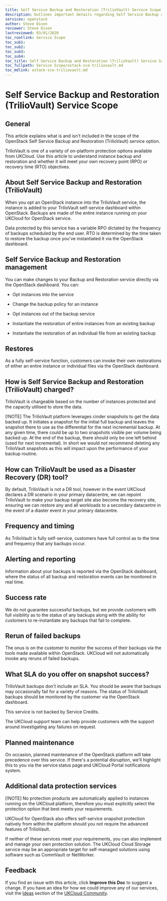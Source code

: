 ```yaml
---
title: Self Service Backup and Restoration (TrilioVault) Service Scope | UKCloud Ltd
description: Outlines important details regarding Self Service Backup and Restoration (TrilioVault) for UKCloud for OpenStack
services: openstack
author: Steve Dixon
reviewer: Steve Dixon
lastreviewed: 03/01/2020
toc_rootlink: Service Scope
toc_sub1: 
toc_sub2:
toc_sub3:
toc_sub4:
toc_title: Self Service Backup and Restoration (TrilioVault) Service Scope
toc_fullpath: Service Scope/ostack-sco-triliovault.md
toc_mdlink: ostack-sco-triliovault.md
---
```


# Self Service Backup and Restoration (TrilioVault) Service Scope

## General

This article explains what is and isn't included in the scope of the OpenStack Self Service Backup and Restoration (TrilioVault) service option.

TrilioVault is one of a variety of on-platform protection options available from UKCloud. Use this article to understand instance backup and restoration and whether it will meet your own recovery point (RPO) or recovery time (RTO) objectives.

## About Self Service Backup and Restoration (TrilioVault)

When you opt an OpenStack instance into the TrilioVault service, the instance is added to your TrilioVault self-service dashboard within OpenStack. Backups are made of the entire instance running on your UKCloud for OpenStack service.

Data protected by this service has a variable RPO dictated by the frequency of backups scheduled by the end user. RTO is determined by the time taken to restore the backup once you've instantiated it via the OpenStack dashboard.

## Self Service Backup and Restoration management

You can make changes to your Backup and Restoration service directly via the OpenStack dashboard. You can:

- Opt instances into the service

- Change the backup policy for an instance

- Opt instances out of the backup service

- Instantiate the restoration of entire instances from an existing backup

- Instantiate the restoration of an individual file from an existing backup

## Restores

As a fully self-service function, customers can invoke their own restorations of either an entire instance or individual files via the OpenStack dashboard.

## How is Self Service Backup and Restoration (TrilioVault) charged?

TrilioVault is chargeable based on the number of instances protected and the capacity utilised to store the data.

[!NOTE] The TrilioVault platform leverages cinder snapshots to get the data backed up. It initiates a snapshot for the initial full backup and leaves the snapshot there to use as the differential for the next incremental backup.  At any given time, there could be up to two snapshots visible per volume being backed up.  At the end of the backup, there should only be one left behind (used for next incremental). In short we would not recommend deleting any TrilioVault snapshots as this will impact upon the performance of your backup routine.

## How can TrilioVault be used as a Disaster Recovery (DR) tool?

By default, TrilioVault is not a DR tool, however in the event UKCloud declares a DR scenario in your primary datacentre, we can repoint TrilioVault to make your backup target site also become the recovery site, ensuring we can restore any and all workloads to a secondary datacentre in the event of a diaster event in your primary datacentre.

## Frequency and timing

As TrilioVault is fully self-service, customers have full control as to the time and frequency that any backups occur.

## Alerting and reporting

Information about your backups is reported via the OpenStack dashboard, where the status of all backup and restoration events can be monitored in real time.

## Success rate

We do not guarantee successful backups, but we provide customers with full visibility as to the status of any backups along with the ability for customers to re-instantiate any backups that fail to complete.

## Rerun of failed backups

The onus is on the customer to monitor the success of their backups via the tools made available within OpenStack. UKCloud will not automatically invoke any reruns of failed backups.

## What SLA do you offer on snapshot success?

TrilioVault backups don't include an SLA. You should be aware that backups may occasionally fail for a variety of reasons. The status of TrilioVault backups should be monitored by the customer via the OpenStack dashboard.

This service is not backed by Service Credits.

The UKCloud support team can help provide customers with the support around investigating any failures on request.

## Planned maintenance

On occasion, planned maintenance of the OpenStack platform will take precedence over this service. If there's a potential disruption, we'll highlight this to you via the service status page and UKCloud Portal notifications system.

## Additional data protection services

[!NOTE] No protection products are automatically applied to instances running on the UKCloud platform, therefore you must explicitly select the protection option that best meets your requirements.

UKCloud for OpenStack also offers self-service snapshot protection natively from within the platform should you not require the advanced features of TrilioVault.

If neither of these services meet your requirements, you can also implement and manage your own protection solution. The UKCloud Cloud Storage service may be an appropriate target for self-managed solutions using software such as CommVault or NetWorker.

## Feedback

If you find an issue with this article, click **Improve this Doc** to suggest a change. If you have an idea for how we could improve any of our services, visit the [Ideas](https://community.ukcloud.com/ideas) section of the [UKCloud Community](https://community.ukcloud.com).

